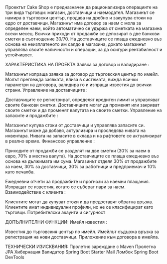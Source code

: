 Проектът Cake Shop е предназначен да рационализира операциите на три вида търговци:
магазин, доставчици и наемодател.
Магазинът се намира в търговски център, продава на дребно и закупува стоки на едро от доставчици. 
Магазинът има договор за наем с мола за определен наем, който автоматично се удържа от сметката на магазина всеки месец. 
Всички приходи от продажби се депозират в две банкови сметки в съотношение 30/70. 
На доставчиците се плаща ежедневно въз основа на неизплатеното им салдо в магазина, 
докато магазинът управлява своите наличности и операции, за да осигури рентабилност и устойчивост.

ХАРАКТЕРИСТИКА НА ПРОЕКТА
Заявка за договор и валидиране :

Магазинът изпраща заявка за договор до търговския център по имейл.
Молът преглежда заявката, влиза в системата, вижда всички параметри на договора, валидира го и изпраща известия до всички страни.
Управление на доставчиците :

Доставчиците се регистрират, определят кредитен лимит и управляват своите банкови сметки.
Доставчиците могат да променят или закриват своите сметки и да променят валутата на своите сметки.
Управление на запасите и продажбите :

Магазинът купува стоки от доставчици и управлява запасите си.
Магазинът може да добавя, актуализира и проследява нивата на инвентара.
Нивата на запасите в склада и на рафтовете се актуализират в реално време.
Финансово управление :

Приходите от продажби се разделят на две сметки (30% за наем в евро, 70% в местна валута).
На доставчиците се плаща ежедневно въз основа на дължимата им сума.
Магазинът отделя 30% от продажбите за наем, 30% за доставчици, 30% за работници и предприемач и 10% като печалба.


Ежедневни отчети за продажбите и прогнози за наемни плащания.
Изпращат се известия, когато се съберат пари за наем. 
Взаимодействие с клиента :

Клиентите могат да купуват стоки и да предоставят обратна връзка.
Клиентите имат индивидуални профили, но не се класифицират като търговци.
Потребителски акаунти и сигурност 



ДОПЪЛНИТЕЛНИ ФУНКЦИИ:
Имейл известия :

Известия до търговския център по имейл.
Имейлът съдържа връзка за регистрация на нови доставчици.
Приложение към договора в имейла.



ТЕХНИЧЕСКИ ИЗИСКВАНИЯ:
Пролетно зареждане с Maven
Пролетна JPA
Хибернация Валидатор
Spring Boot Starter Mail
Ломбок
Spring Boot DevTools
